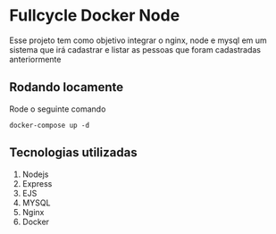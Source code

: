 # Fullcycle Docker Node

Esse projeto tem como objetivo integrar o nginx, node e mysql em um sistema que irá cadastrar e listar as pessoas que foram cadastradas anteriormente

## Rodando locamente

Rode o seguinte comando

```
docker-compose up -d
```

## Tecnologias utilizadas

1. Nodejs
2. Express
3. EJS
4. MYSQL
5. Nginx
6. Docker
